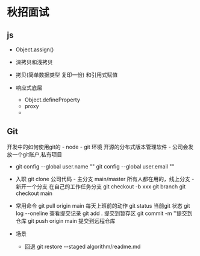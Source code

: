 # 秋招面试


## js
- Object.assign()
- 深拷贝和浅拷贝
- 拷贝(简单数据类型 复印一份) 和引用式赋值

- 响应式底层
   - Object.defineProperty
   - proxy
   - 

## Git
开发中的如何使用git的
    - node
    - git 环境 开源的分布式版本管理软件
    - 公司会发放一个git账户,私有项目

- git config --global user.name ""
      git config --global user.email ""
- 入职 git clone 公司代码
      - 主分支 main/master
           所有人都在用的，线上分支
      - 新开一个分支
      在自己的工作任务分支
      git checkout -b xxx
      git branch
      git checkout main

- 常用命令
      git pull origin main 每天上班前的动作
      git status 当前git 状态
      git log --oneline 查看提交记录
      git add . 提交到暂存区
      git commit -m ''提交到仓库
      git push origin main 提交到远程仓库
      
- 场景 
    - 回退
    git restore --staged algorithm/readme.md

